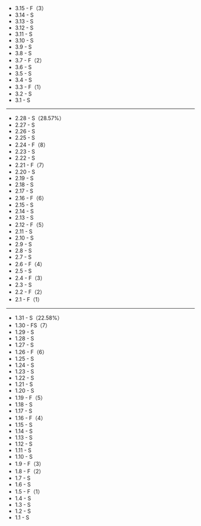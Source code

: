 - 3.15 - F（3）
- 3.14 - S
- 3.13 - S
- 3.12 - S
- 3.11 - S
- 3.10 - S
- 3.9 - S
- 3.8 - S
- 3.7 - F（2）
- 3.6 - S
- 3.5 - S
- 3.4 - S
- 3.3 - F（1）
- 3.2 - S
- 3.1 - S

---

- 2.28 - S（28.57%）
- 2.27 - S
- 2.26 - S
- 2.25 - S
- 2.24 - F（8）
- 2.23 - S
- 2.22 - S
- 2.21 - F（7）
- 2.20 - S
- 2.19 - S
- 2.18 - S
- 2.17 - S
- 2.16 - F（6）
- 2.15 - S
- 2.14 - S
- 2.13 - S
- 2.12 - F（5）
- 2.11 - S
- 2.10 - S
- 2.9 - S
- 2.8 - S
- 2.7 - S
- 2.6 - F（4）
- 2.5 - S
- 2.4 - F（3）
- 2.3 - S
- 2.2 - F（2）
- 2.1 - F（1）

---

- 1.31 - S（22.58%）
- 1.30 - FS（7）
- 1.29 - S
- 1.28 - S
- 1.27 - S
- 1.26 - F（6）
- 1.25 - S
- 1.24 - S
- 1.23 - S
- 1.22 - S
- 1.21 - S
- 1.20 - S
- 1.19 - F（5）
- 1.18 - S
- 1.17 - S
- 1.16 - F（4）
- 1.15 - S
- 1.14 - S
- 1.13 - S
- 1.12 - S
- 1.11 - S
- 1.10 - S
- 1.9 - F（3）
- 1.8 - F（2）
- 1.7 - S
- 1.6 - S
- 1.5 - F（1）
- 1.4 - S
- 1.3 - S
- 1.2 - S
- 1.1 - S